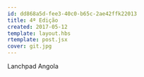 ```yaml
---
id: dd868a5d-fee3-40c0-b65c-2ae42ffk22013
title: 4ª Edição
created: 2017-05-12
template: layout.hbs
rtemplate: post.jsx
cover: git.jpg
---
```


Lanchpad Angola